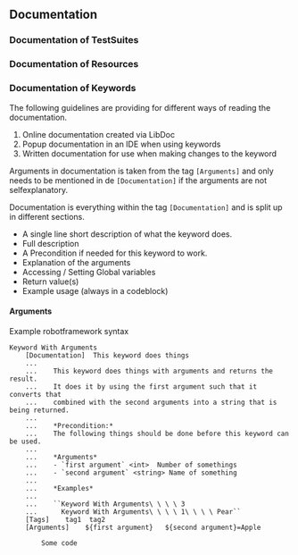 ## Documentation


### Documentation of TestSuites

### Documentation of Resources

### Documentation of Keywords
The following guidelines are providing for different ways of reading the documentation.

1. Online documentation created via LibDoc
2. Popup documentation in an IDE when using keywords
3. Written documentation for use when making changes to the keyword

Arguments in documentation is taken from the tag `[Arguments]` and only needs to be mentioned in de `[Documentation]` if the arguments are not selfexplanatory.

Documentation is everything within the tag `[Documentation]` and is split up in different sections.

* A single line short description of what the keyword does.
* Full description
* A Precondition if needed for this keyword to work.
* Explanation of the arguments
* Accessing / Setting Global variables
* Return value(s)
* Example usage (always in a codeblock)

#### Arguments

Example robotframework syntax
```
Keyword With Arguments
    [Documentation]  This keyword does things
    ...
    ...    This keyword does things with arguments and returns the result.
    ...    It does it by using the first argument such that it converts that
    ...    combined with the second arguments into a string that is being returned.
    ...
    ...    *Precondition:*
    ...    The following things should be done before this keyword can be used.
    ...
    ...    *Arguments*
    ...    - `first argument` <int>  Number of somethings
    ...    - `second argument` <string> Name of something
    ...    
    ...    *Examples*
    ...
    ...    ``Keyword With Arguments\ \ \ \ 3
    ...      Keyword With Arguments\ \ \ \ 1\ \ \ \ Pear``
    [Tags]    tag1  tag2
    [Arguments]    ${first argument}   ${second argument}=Apple
    
        Some code
```

